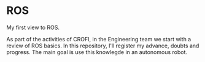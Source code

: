 # ROS
My first view to ROS.

As part of the activities of CROFI, in the Engineering team we start with a review of ROS basics.
In this repository, I'll register my advance, doubts and progress.
The main goal is use this knowlegde in an autonomous robot.
